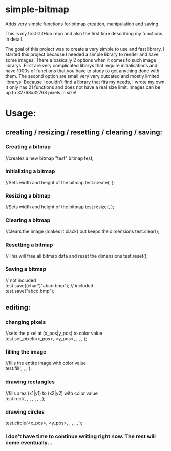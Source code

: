 # simple-bitmap
Adds very simple functions for bitmap creation, manipulation and saving

This is my first GitHub repo and also the first time describing my functions in detail. 

The goal of this project was to create a very simple to use and fast library. I started this project because I needed a simple library to render and save some images. There a basically 2 options when it comes to such image librarys. First are very complicated libarys that require initialisations and have 1000s of functions that you have to study to get anything done with them. The second option are small very very outdated and mostly limited librarys.
Because I couldn't find a library that fits my needs, I wrote my own. It only has 21 functions and does not have a real size limit. Images can be up to 32768x32768 pixels in size!

# Usage:

## creating / resizing / resetting / clearing / saving:

### Creating a bitmap

//creates a new bitmap "test"
bitmap test;


### Initializing a bitmap

//Sets width and height of the bitmap
test.create(<width>, <height>);


### Resizing a bitmap

//Sets width and height of the bitmap
test.resize(<width>, <height>);
  
### Clearing a bitmap
  
//clears the image (makes it black) but keeps the dimensions
test.clear();
  
### Resetting a bitmap

//This will free all bitmap data and reset the dimensions
test.reset();
  
### Saving a bitmap
  
//<string> not included  
test.save((char*)"abcd.bmp");
//<string> included  
test.save("abcd.bmp");          
  

## editing:

### changing pixels
  
//sets the pixel at (x_pos|y_pos) to color value  
test.set_pixel(<x_pos>, <y_pos>, <red>, <green>, <blue>, <alpha>);    
  
### filling the image
  
//fills the entire image with color value  
test.fill(<red>, <green>, <blue>, <alpha>);     
  
### drawing rectangles
  
//fills area (x1|y1) to (x2|y2) with color value  
test.rect(<x1>, <y1>, <x2>, <y2>, <red>, <green>, <blue>, <alpha>);     
  
### drawing circles
  
test.circle(<x_pos>, <y_pos>, <radius>, <red>, <green>, <blue>, <alpha>);

  
### I don't have time to continue writing right now. The rest will come eventually...
